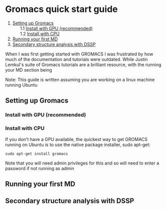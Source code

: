 # Gromacs quick start guide

1. [Setting up Gromacs](#setup) <br/>
&nbsp;&nbsp;&nbsp;&nbsp;&nbsp;&nbsp;1.1 [Install with GPU (recommended)](#gpu) <br/>
&nbsp;&nbsp;&nbsp;&nbsp;&nbsp;&nbsp;1.2 [Install with CPU](#cpu)
2. [Running your first MD](#md1)
3. [Secondary structure analysis with DSSP](#dssp)

When I was first getting started with GROMACS I was frustrated by how much of the documentation and tutorials were outdated. 
While Justin Lemkul's suite of Gromacs tutorials are a brilliant resource, with the running your MD section being 

Note: This guide is written assuming you are working on a linux machine running Ubuntu

<a name="setup"></a>
## Setting up Gromacs

<a name="gpu"></a>
### Install with GPU (recommended)

<a name="cpu"></a>
### Install with CPU

If you don't have a GPU available, the quickest way to get GROMACS running on Ubuntu is to use the native package installer, sudo apt-get:

`sudo apt-get install gromacs`

Note that you will need admin privileges for this and so will need to enter a password if not running as admin

<a name="md1"></a>
## Running your first MD

<a name="dssp"></a>
## Secondary structure analysis with DSSP
